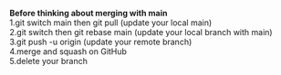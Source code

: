 <b>Before thinking about merging with main</b>
<br>
1.git switch main then git pull (update your local main)<br>
2.git switch <your branch> then git rebase main (update your local branch with main)<br>
3.git push -u origin <your branch> (update your remote branch)<br>
4.merge and squash on GitHub<br>
5.delete your branch